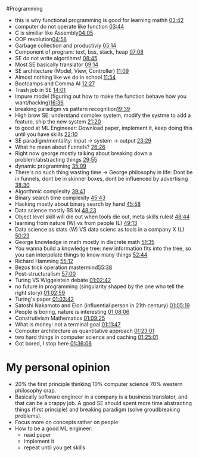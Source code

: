 #Programming
- this is why functional programming is good for learning mathh [03:42](https://www.youtube.com/watch?v=N2bXEUSAiTI&t=437s#t=222.99084702098082)
- computer do not operate like function [03:44](https://www.youtube.com/watch?v=N2bXEUSAiTI&t=437s#t=224.37280108392335)
- C is similiar like Assembly[04:05](https://www.youtube.com/watch?v=N2bXEUSAiTI&t=437s#t=245.6688990152588)
- OOP revolution[04:58](https://www.youtube.com/watch?v=N2bXEUSAiTI&t=437s#t=298.15019805912783)
- Garbage collection and productiviy [05:14](https://www.youtube.com/watch?v=N2bXEUSAiTI&t=437s#t=314.48714201716615)
- Component of program: text, bss, stack, heap [07:08](https://www.youtube.com/watch?v=N2bXEUSAiTI&t=437s#t=428.7782869465942)
- SE do not write algortihms! [08:45](https://www.youtube.com/watch?v=N2bXEUSAiTI&t=437s#t=525.3397830400543)
- Most SE basically translator [09:14](https://www.youtube.com/watch?v=N2bXEUSAiTI&t=437s#t=554.3403380648499)
- SE architecture (Model, View, Controller) [11:09](https://www.youtube.com/watch?v=N2bXEUSAiTI&t=437s#t=669.2914290286102)
- Almost nothing like we do in school [11:54](https://www.youtube.com/watch?v=N2bXEUSAiTI&t=437s#t=714.5699199351501)
- Bootcamps and Comma AI [12:27](https://www.youtube.com/watch?v=N2bXEUSAiTI&t=437s#t=747.3127070953674)
- Trash job in SE [14:01](https://www.youtube.com/watch?v=N2bXEUSAiTI&t=437s#t=841.3842937863769)
- Impure model (figuring out how to make the function behave how you want/hacking)[16:36](https://www.youtube.com/watch?v=N2bXEUSAiTI&t=437s#t=996.456995)
- breaking paradigm vs pattern recognition[19:39](https://www.youtube.com/watch?v=N2bXEUSAiTI&t=437s#t=1179.4458500190735)
- High brow SE: understand complex system, modify the systme to add a feature, ship the new system [21:20](https://www.youtube.com/watch?v=N2bXEUSAiTI&t=437s#t=1280.6839480610352)
- to good at ML Engineeer: Download paper, implement it, keep doing this until you have skills [22:10](https://www.youtube.com/watch?v=N2bXEUSAiTI&t=437s#t=1330.6806590038148)
- SE paradigm/mentality: input -> system -> output [23:29](https://www.youtube.com/watch?v=N2bXEUSAiTI&t=437s#t=1409.528700900818)
- What he mean about Funnels? [26:26](https://www.youtube.com/watch?v=N2bXEUSAiTI&t=437s#t=1586.6234731163484)
- Right now george mostly talking about breaking down a problem/abstracting things [29:55](https://www.youtube.com/watch?v=N2bXEUSAiTI&t=437s#t=1795.8306129008179)
- dynamic programming [35:09](https://www.youtube.com/watch?v=N2bXEUSAiTI&t=437s#t=2109.7551121773836)
- There's no such thing wasting time -> George philosophy in life: Dont be in funnels, dont be in skinner boxes, dont be influenced by advertising [38:30](https://www.youtube.com/watch?v=N2bXEUSAiTI&t=437s#t=2310.8356801392365) 
- Algorthmic complexity [39:41](https://www.youtube.com/watch?v=N2bXEUSAiTI&t=437s#t=2381.740806929428)
- Binary search time complexity [45:43](https://www.youtube.com/watch?v=N2bXEUSAiTI&t=437s#t=2743.5656700705717)
- Hacking mostly about binary search by hand [45:58](https://www.youtube.com/watch?v=N2bXEUSAiTI&t=437s#t=2758.6378879599456)
- Data science mostly BS lol [48:23](https://www.youtube.com/watch?v=N2bXEUSAiTI&t=437s#t=2903.150036891281)
- Object level skill will die out when tools die out, meta skills rules! [48:44](https://www.youtube.com/watch?v=N2bXEUSAiTI&t=437s#t=2924.4137251296997)
- learning from nature (W) vs from people (L) [49:13](https://www.youtube.com/watch?v=N2bXEUSAiTI&t=437s#t=2953.356420973297)
- Data science as stats (W) VS data scienc as tools in a company X (L) [50:23](https://www.youtube.com/watch?v=N2bXEUSAiTI&t=437s#t=3023.7121029084474)
- George knowledge in math mostly in discrete math [51:35](https://www.youtube.com/watch?v=N2bXEUSAiTI&t=437s#t=3095.3316238264315)
- You wanna build a knowledge tree: new information fits into the tree, so you can interpolate things to know many things [52:44](https://www.youtube.com/watch?v=N2bXEUSAiTI&t=437s#t=3164.6895349313354)
- Richard Hamming [55:12](https://www.youtube.com/watch?v=N2bXEUSAiTI&t=437s#t=3312.7539209694824)
- Bezos trick operation mastermind[55:38](https://www.youtube.com/watch?v=N2bXEUSAiTI&t=437s#t=3338.9710471068115)
- Post-structuralism [57:00](https://www.youtube.com/watch?v=N2bXEUSAiTI&t=437s#t=3420.7476539809263)
- Turing VS Wiggeistein debate [01:02:42](https://www.youtube.com/watch?v=N2bXEUSAiTI&t=437s#t=3762.6768870457763)
- no future in programming (singularity shaped by the one who tell the right story) [01:02:59](https://www.youtube.com/watch?v=N2bXEUSAiTI&t=437s#t=3779.435507902725)
- Turing's paper [01:03:42](https://www.youtube.com/watch?v=N2bXEUSAiTI&t=437s#t=3822.8825990591276)
- Satoshi Nakamoto  and Elon (influential person in 21th century) [01:05:19](https://www.youtube.com/watch?v=N2bXEUSAiTI&t=437s#t=3919.90076693515)
- People is boring, nature is interesting [01:08:06](https://www.youtube.com/watch?v=N2bXEUSAiTI&t=437s#t=4086.0039698703004)
- Construtivism Mathematics [01:09:25](https://www.youtube.com/watch?v=N2bXEUSAiTI&t=437s#t=4165.40506784169)
- What is money: not a terminal goal [01:11:47](https://www.youtube.com/watch?v=N2bXEUSAiTI&t=437s#t=4307.454490919891)
- Computer architecture as quantitative approach [01:23:01](https://www.youtube.com/watch?v=N2bXEUSAiTI&t=437s#t=4981.609676015259)
- two hard things in computer science and  caching [01:25:01](https://www.youtube.com/watch?v=N2bXEUSAiTI&t=437s#t=5101.610521835968)
- Got bored, I stop here [01:36:06](https://www.youtube.com/watch?v=N2bXEUSAiTI&t=437s#t=5766.138554897003)

# My personal opinion
- 20% the first principle thinking 10% computer science 70% western philosophy crap.
- Basically software engineer in a company is a business translator, and that can be a crappy job. A good SE should spent more time abstracting things (first principle) and  breaking paradigm (solve groudbreaking problems).
- Focus more on concepts rather on people
- How to be a good ML engineer: 
	- read paper
	- implement it
	- repeat until you get skills
